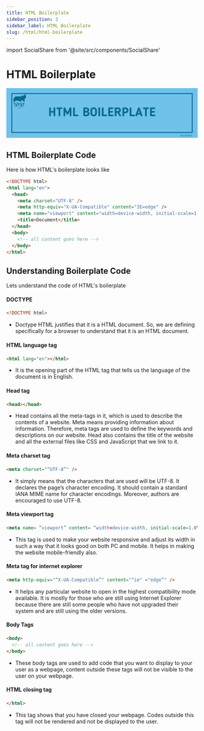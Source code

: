 ```yaml
---
title: HTML Boilerplate
sidebar_position: 3
sidebar_label: HTML Boilerplate
slug: /html/html-boilerplate
---
```


import SocialShare from '@site/src/components/SocialShare'

# HTML Boilerplate

![HTML Boilerplate](../../../static/img/docs/html/html-boilerplate.png)

## HTML Boilerplate Code

Here is how HTML's boilerplate looks like

```html
<!DOCTYPE html>
<html lang="en">
  <head>
    <meta charset="UTF-8" />
    <meta http-equiv="X-UA-Compatible" content="IE=edge" />
    <meta name="viewport" content="width=device-width, initial-scale=1.0" />
    <title>Document</title>
  </head>
  <body>
    <!-- all content goes here -->
  </body>
</html>
```

## Understanding Boilerplate Code

Lets understand the code of HTML's boilerplate

#### DOCTYPE

```html
<!DOCTYPE html>
```

- Doctype HTML justifies that it is a HTML document. So, we are defining specifically for a browser to understand that it is an HTML document.

#### HTML language tag

```html
<html lang="en"></html>
```

- It is the opening part of the HTML tag that tells us the language of the document is in English.

#### Head tag

```html
<head></head>
```

- Head contains all the meta-tags in it, which is used to describe the contents of a website. Meta means providing information about information. Therefore, meta tags are used to define the keywords and descriptions on our website. Head also contains the title of the website and all the external files like CSS and JavaScript that we link to it.

#### Meta charset tag

```html
<meta charset="“UTF-8”" />
```

- It simply means that the characters that are used will be UTF-8. It declares the page’s character encoding. It should contain a standard IANA MIME name for character encodings. Moreover, authors are encouraged to use UTF-8.

#### Meta viewport tag

```html
<meta name= “viewport” content= “width=device-width, initial-scale=1.0">
```

- This tag is used to make your website responsive and adjust its width in such a way that it looks good on both PC and mobile. It helps in making the website mobile-friendly also.

#### Meta tag for internet explorer

```html
<meta http-equiv="“X-UA-Compatible”" content="“ie" ="edge”" />
```

- It helps any particular website to open in the highest compatibility mode available. It is mostly for those who are still using Internet Explorer because there are still some people who have not upgraded their system and are still using the older versions.

#### Body Tags

```html
<body>
  <!-- all content goes here -->
</body>
```

- These body tags are used to add code that you want to display to your user as a webpage, content outside these tags will not be visible to the user on your webpage.

#### HTML closing tag

```html
</html>
```

- This tag shows that you have closed your webpage. Codes outside this tag will not be rendered and not be displayed to the user.

<SocialShare />

